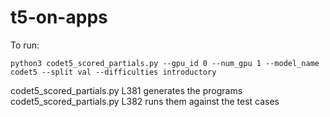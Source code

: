 # t5-on-apps

To run: 
```
python3 codet5_scored_partials.py --gpu_id 0 --num_gpu 1 --model_name codet5 --split val --difficulties introductory
```

codet5_scored_partials.py L381 generates the programs
codet5_scored_partials.py L382 runs them against the test cases
